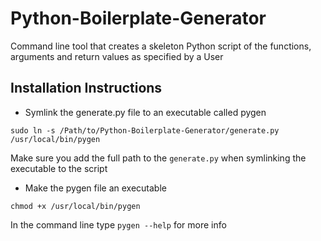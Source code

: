 Python-Boilerplate-Generator
============================

Command line tool that creates a skeleton Python script of the functions, arguments and return values as specified by a User

## Installation Instructions

* Symlink the generate.py file to an executable called pygen

``` console
sudo ln -s /Path/to/Python-Boilerplate-Generator/generate.py /usr/local/bin/pygen
```
Make sure you add the full path to the ``` generate.py ``` when symlinking the executable to the script

* Make the pygen file an executable

``` console
chmod +x /usr/local/bin/pygen
```

In the command line type ``` pygen --help ``` for more info